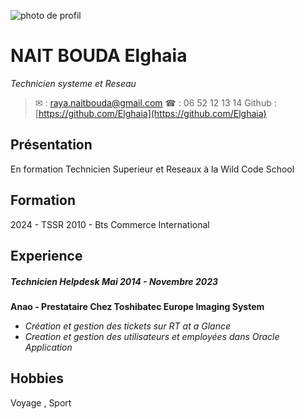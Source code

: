 ![photo de profil](https://cdn-icons-png.flaticon.com/512/53/53094.png)


# NAIT BOUDA Elghaia
_Technicien systeme et Reseau_ 


> ✉  : raya.naitbouda@gmail.com
> ☎  : 06 52  12 13 14
> Github : [https://github.com/Elghaia](https://github.com/Elghaia)


## Présentation
En formation Technicien Superieur et Reseaux à la Wild Code School
 ## Formation
 2024 - TSSR 
 2010 - Bts Commerce International 

## Experience 
##### Technicien Helpdesk   *Mai 2014 - Novembre 2023*
**Anao - Prestataire Chez Toshibatec Europe Imaging System** 
 - *Création et gestion des tickets sur RT at a Glance*
 - *Creation et gestion des utilisateurs et employées dans Oracle Application*

 
## Hobbies
Voyage , Sport